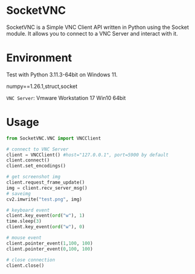 # SocketVNC

SocketVNC is a Simple VNC Client API written in Python using the Socket module. 
It allows you to connect to a VNC Server and interact with it.

# Environment

Test with Python 3.11.3-64bit on Windows 11.

numpy==1.26.1,struct,socket

`VNC Server`: Vmware Workstation 17 Win10 64bit

# Usage

```python
from SocketVNC.VNC import VNCClient

# connect to VNC Server
client = VNCClient() #host="127.0.0.1", port=5900 by default
client.connect()
client.set_encodings()

# get screenshot img
client.request_frame_update()
img = client.recv_server_msg()
# saveimg
cv2.imwrite("test.png", img)

# keyboard event
client.key_event(ord("w"), 1)
time.sleep(3)
client.key_event(ord("w"), 0)

# mouse event
client.pointer_event(1,100, 100)
client.pointer_event(0,100, 100)

# close connection
client.close()

```